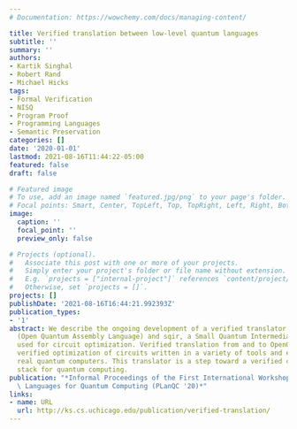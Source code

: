 ```yaml
---
# Documentation: https://wowchemy.com/docs/managing-content/

title: Verified translation between low-level quantum languages
subtitle: ''
summary: ''
authors:
- Kartik Singhal
- Robert Rand
- Michael Hicks
tags:
- Formal Verification
- NISQ
- Program Proof
- Programming Languages
- Semantic Preservation
categories: []
date: '2020-01-01'
lastmod: 2021-08-16T11:44:22-05:00
featured: false
draft: false

# Featured image
# To use, add an image named `featured.jpg/png` to your page's folder.
# Focal points: Smart, Center, TopLeft, Top, TopRight, Left, Right, BottomLeft, Bottom, BottomRight.
image:
  caption: ''
  focal_point: ''
  preview_only: false

# Projects (optional).
#   Associate this post with one or more of your projects.
#   Simply enter your project's folder or file name without extension.
#   E.g. `projects = ["internal-project"]` references `content/project/deep-learning/index.md`.
#   Otherwise, set `projects = []`.
projects: []
publishDate: '2021-08-16T16:44:21.992393Z'
publication_types:
- '1'
abstract: We describe the ongoing development of a verified translator between OpenQASM
  (Open Quantum Assembly Language) and sqir, a Small Quantum Intermediate Representation
  used for circuit optimization. Verified translation from and to OpenQASM will allow
  verified optimization of circuits written in a variety of tools and executed on
  real quantum computers. This translator is a step toward a verified compilation
  stack for quantum computing.
publication: "*Informal Proceedings of the First International Workshop on Programming\
  \ Languages for Quantum Computing (PLanQC '20)*"
links:
- name: URL
  url: http://ks.cs.uchicago.edu/publication/verified-translation/
---
```

